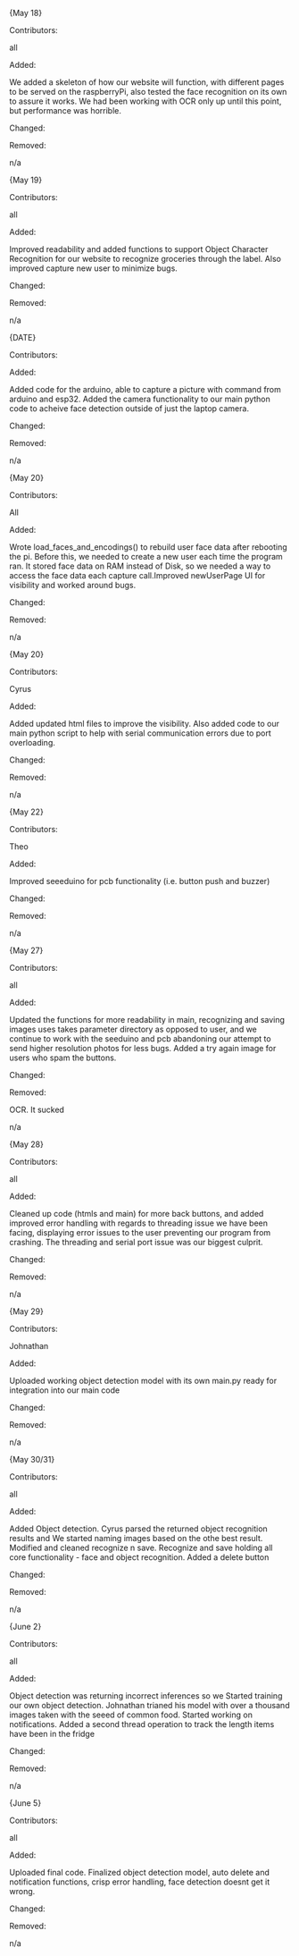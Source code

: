 {May 18}

Contributors:

all

Added:

We added a skeleton of how our website will function, with different pages to be served on the raspberryPi, also tested the face recognition on its own to assure it works. We had been working with OCR only up until this point, but performance was horrible.

Changed:

Removed:

n/a

{May 19}

Contributors:

all

Added:

Improved readability and added functions to support Object Character Recognition for our website to recognize groceries through the label. Also improved capture new user to minimize bugs.

Changed:

Removed:

n/a

{DATE}

Contributors:

Added:

Added code for the arduino, able to capture a picture with command from arduino and esp32. Added the camera functionality to our main python code to acheive face detection outside of just the laptop camera.

Changed:

Removed:

n/a

{May 20}

Contributors:

All

Added:

Wrote load_faces_and_encodings() to rebuild user face data after rebooting the pi. Before this, we needed to create a new user each time the program ran. It stored face data on RAM instead of Disk, so we needed a way to access the face data each capture call.Improved newUserPage UI for visibility and worked around bugs.

Changed:

Removed:

n/a

{May 20}

Contributors:

Cyrus

Added:

Added updated html files to improve the visibility. Also added code to our main python script to help with serial communication errors due to port overloading.

Changed:

Removed:

n/a

{May 22}

Contributors:

Theo

Added:

Improved seeeduino for pcb functionality (i.e. button push and buzzer)

Changed:

Removed:

n/a

{May 27}

Contributors:

all

Added:

Updated the functions for more readability in main, recognizing and saving images uses takes parameter directory as opposed to user, and we continue to work with the seeduino and pcb abandoning our attempt to send higher resolution photos for less bugs. Added a try again image for users who spam the buttons. 

Changed:

Removed:

OCR. It sucked

n/a

{May 28}

Contributors:

all

Added:

Cleaned up code (htmls and main) for more back buttons, and added improved error handling with regards to threading issue we have been facing, displaying error issues to the user preventing our program from crashing. The threading and serial port issue was our biggest culprit. 

Changed:

Removed:

n/a

{May 29}

Contributors:

Johnathan

Added:

Uploaded working object detection model with its own main.py ready for integration into our main code
 
Changed:

Removed:

n/a

{May 30/31}

Contributors:

all

Added:

Added Object detection. Cyrus parsed the returned object recognition results and We started naming images based on the othe best result. Modified and cleaned recognize n save. Recognize and save holding all core functionality - face and object recognition. Added a delete button
 
Changed:

Removed:

n/a

{June 2}

Contributors:

all

Added:

Object detection was returning incorrect inferences so we Started training our own object detection. Johnathan trianed his model with over a thousand images taken with the seeed of common food. Started working on notifications. Added a second thread operation to track the length items have been in the fridge
 
Changed:

Removed:

n/a

{June 5}

Contributors:

all

Added:

Uploaded final code. Finalized object detection model, auto delete and notification functions, crisp error handling, face detection doesnt get it wrong.
 
Changed:

Removed:

n/a
